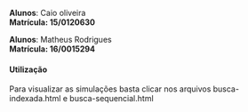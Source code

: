 **Alunos**: Caio oliveira <br>
**Matrícula: 15/0120630**

**Alunos**: Matheus Rodrigues   
**Matrícula: 16/0015294**

#### Utilização
Para visualizar as simulações basta clicar nos arquivos busca-indexada.html e busca-sequencial.html